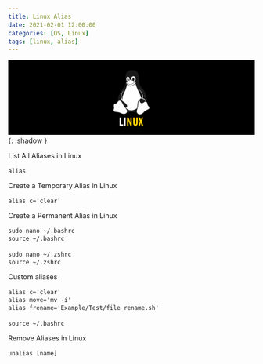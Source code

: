```yaml
---
title: Linux Alias
date: 2021-02-01 12:00:00
categories: [OS, Linux]
tags: [linux, alias]
---
```

<script defer data-domain="senad-d.github.io" src="https://plus.seki.ink/js/script.js"></script>

![](https://github.com/senad-d/senad-d.github.io/blob/main/_media/images/linux-banner.png?raw=true){: .shadow }

List All Aliases in Linux
```shell
alias
```

Create a Temporary Alias in Linux
```shell
alias c='clear'
```
 
Create a Permanent Alias in Linux
```shell
sudo nano ~/.bashrc
source ~/.bashrc

sudo nano ~/.zshrc
source ~/.zshrc
```
 
Custom aliases
```shell
alias c='clear'
alias move='mv -i'
alias frename='Example/Test/file_rename.sh'

source ~/.bashrc
```

Remove Aliases in Linux
```shell
unalias [name]
```